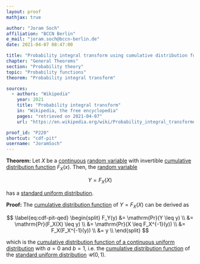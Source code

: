 ```yaml
---
layout: proof
mathjax: true

author: "Joram Soch"
affiliation: "BCCN Berlin"
e_mail: "joram.soch@bccn-berlin.de"
date: 2021-04-07 08:47:00

title: "Probability integral transform using cumulative distribution function"
chapter: "General Theorems"
section: "Probability theory"
topic: "Probability functions"
theorem: "Probability integral transform"

sources:
  - authors: "Wikipedia"
    year: 2021
    title: "Probability integral transform"
    in: "Wikipedia, the free encyclopedia"
    pages: "retrieved on 2021-04-07"
    url: "https://en.wikipedia.org/wiki/Probability_integral_transform#Proof"

proof_id: "P220"
shortcut: "cdf-pit"
username: "JoramSoch"
---
```



**Theorem:** Let $X$ be a [continuous](/D/rvar-disc) [random variable](/D/rvar) with invertible [cumulative distribution function](/D/cdf) $F_X(x)$. Then, the [random variable](/D/rvar)

$$ \label{eq:cdf-pit}
Y = F_X(X)
$$

has a [standard uniform distribution](/D/suni).


**Proof:** The [cumulative distribution function](/D/cdf) of $Y = F_X(X)$ can be derived as

$$ \label{eq:cdf-pit-qed}
\begin{split}
F_Y(y) &= \mathrm{Pr}(Y \leq y) \\
&= \mathrm{Pr}(F_X(X) \leq y) \\
&= \mathrm{Pr}(X \leq F_X^{-1}(y)) \\
&= F_X(F_X^{-1}(y)) \\
&= y \\
\end{split}
$$

which is the [cumulative distribution function of a continuous uniform distribution](/P/cuni-cdf) with $a = 0$ and $b = 1$, i.e. the [cumulative distribution function](/D/cdf) of the [standard uniform distribution](/D/suni) $\mathcal{U}(0,1)$.